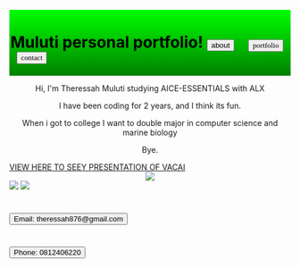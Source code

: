 <html>

<head>
 <style>
.jumbotron {
  background: linear-gradient(lime, #008000);
  padding: 2px;
}

.contact{
  margin-left: 351px;
  font-family: montez; 
  color: black;
}
.about {
  margin-left:25px;
  font-family: montez;
  color: black;
  
}
.protfolio {
  margin-left:11px;
  font-family: montez;
  color: black;
}
</style>
  <!-- Optional theme -->
  <link rel="stylesheet" href="https://maxcdn.bootstrapcdn.com/bootstrap/3.3.6/css/bootstrap-theme.min.css" integrity="sha384-fLW2N01lMqjakBkx3l/M9EahuwpSfeNvV63J5ezn3uZzapT0u7EYsXMjQV+0En5r" crossorigin="anonymous">
  <link href='https://fonts.googleapis.com/css?family=Montez' rel='stylesheet' type='text/css'>
</head>

<body>
  <div class="jumbotron">
    <h1 class="title"><font color="black">Muluti personal portfolio!</font> <a href="#about"><button class="contact">about</button></a><a href="#portfolio"><button class="about">portfolio</button></a> <a href="#contact"><button class="protfolio">contact</button></a>
  </div>
    <div class="container-fluid">
   <div class="well" id="about">
     <center><p>Hi, I'm Theressah Muluti  studying AICE-ESSENTIALS with ALX</p>
     <p>I have been coding for 2 years, and I think its fun.</p>
     <p>When i got to college I want to double major in computer science and marine biology</p>
       <p>Bye.</p></center>
        <div>
<a href=”https://docs.google.com/presentation/d/136UjIQA185ZsxzdBRaJpEN1aBN6yjMeJ9coSfZjkjhQ/edit?usp=drivesdk”>VIEW HERE TO SEEY PRESENTATION OF VACAI</a>
</div>
     <center><img src="https://i.postimg.cc/HL1wMT7n/IMG-20321030-180805.jpg" class="russell"<width="100px"/>
       </div></center>
   <div class="well" id="portfolio">   
      <img src="https://pixabay.com/static/uploads/photo/2015/10/01/21/39/background-image-967820_960_720.jpg" class="space"/> <img src="https://pixabay.com/static/uploads/photo/2015/10/01/21/39/background-image-967820_960_720.jpg" class="space"/>
    </div>
   <div class="well" id="contact">
     <h1><a href="#"><button class="Email">Email: theressah876@gmail.com</button></a></h1>
     <h1><a href="#"><button class="Phone">Phone: 0812406220</button></a></h1>
      </div>
</body>

</html>
